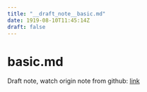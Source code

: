 ```yaml
---
title: "__draft_note__basic.md"
date: 1919-08-10T11:45:14Z
draft: false
---
```


# basic.md

Draft note, watch origin note from github: [link](https:/github.com/tinghaolai/just-random-note/blob/master/kubernetes/basic.md)